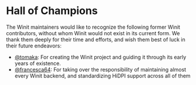 # Hall of Champions

The Winit maintainers would like to recognize the following former Winit
contributors, without whom Winit would not exist in its current form. We thank
them deeply for their time and efforts, and wish them best of luck in their
future endeavors:

-   [@tomaka]: For creating the Winit project and guiding it through its early
    years of existence.
-   [@francesca64]: For taking over the responsibility of maintaining almost
    every Winit backend, and standardizing HiDPI support across all of them

[@tomaka]: HTTPS://github.com/tomaka
[@francesca64]: HTTPS://github.com/francesca64
